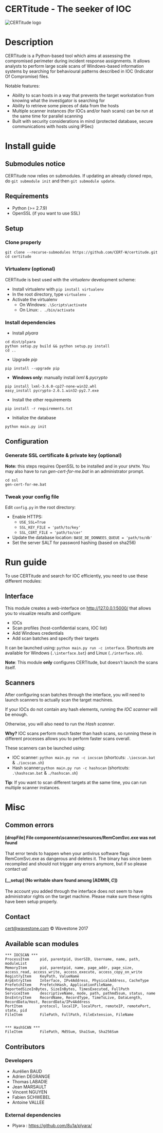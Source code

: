 CERTitude - The seeker of IOC
=============
![CERTitude logo](https://s3.postimg.org/a9wtwdftv/test-logo-certitude-white-bg-75p.png)
# Description

CERTitude is a Python-based tool which aims at assessing the compromised perimeter during incident response assignments.
It allows analysts to perform large scale scans of Windows-based information systems by searching for behavioural patterns described in IOC (Indicator Of Compromise) files.

Notable features:
* Ability to scan hosts in a way that prevents the target workstation from knowing what the investigator is searching for
* Ability to retrieve some pieces of data from the hosts
* Multiple scanner instances (for IOCs and/or hash scans) can be run at the same time for parallel scanning
* Built with security considerations in mind (protected database, secure communications with hosts using IPSec)

# Install guide

## Submodules notice

CERTitude now relies on submodules. If updating an already cloned repo, do `git submodule init` and then `git submodule update`.

## Requirements

- Python (>= 2.7.9)
- OpenSSL (if you want to use SSL)


## Setup
### Clone properly
```
git clone --recurse-submodules https://github.com/CERT-W/certitude.git
cd certitude
```

### Virtualenv (optional)
CERTitude is best used with the *virtualenv* development scheme:
- Install virtualenv with `pip install virtualenv`
- In the root directory, type `virtualenv .`
- Activate the virtualenv
  - On Windows: `.\Scripts\activate`
  - On Linux: `. ./bin/activate`

### Install dependencies
* Install *plyara*
```
cd dist/plyara
python setup.py build && python setup.py install
cd ..
```
* Upgrade *pip*
```
pip install --upgrade pip
```
* **Windows only**: manually install *lxml* & *pycrypto*
```
pip install lxml-3.6.0-cp27-none-win32.whl
easy_install pycrypto-2.6.1.win32-py2.7.exe
```
* Install the other requirements
```
pip install -r requirements.txt
```
* Initialize the database
```
python main.py init
```

## Configuration
### Generate SSL certificate & private key (optional)

**Note:** this steps requires OpenSSL to be installed and in your `$PATH`. 
You may also have to run *gen-cert-for-me.bat* in an administrator prompt.

```batch
cd ssl
gen-cert-for-me.bat
```


### Tweak your config file

Edit `config.py` in the root directory:
- Enable HTTPS:
    - `USE_SSL=True`
    - `SSL_KEY_FILE = 'path/to/key'`
    - `SSL_CERT_FILE = 'path/to/cer'`
- Update the database location: `BASE_DE_DONNEES_QUEUE = 'path/to/db'`
- Set the server SALT for password hashing (based on sha256)


# Run guide

To use CERTitude and search for IOC efficiently, you need to use these different modules:

## Interface
This module creates a web-interface on <http://127.0.0.1:5000/> that allows you to visualize results and configure:
- IOCs
- Scan profiles (host-confidential scans, IOC list)
- Add Windows credentials
- Add scan batches and specify their targets

It can be launched using: `python main.py run -c interface`. Shortcuts are available for Windows (`.\interface.bat`) and Linux (`./interface.sh`).

**Note**: This module **only** configures CERTitude, but doesn't launch the scans itself.

## Scanners
After configuring scan batches through the interface, you will need to launch scanners to actually scan the target machines.

If your IOCs do not contain any hash elements, running the *IOC scanner* will be enough.

Otherwise, you will also need to run the *Hash scanner*.

**Why?** IOC scans perform much faster than hash scans, so running these in different processes allows you to perform faster scans overall. 

These scanners can be launched using:
- IOC scanner: `python main.py run -c iocscan` (shortcuts: `.\iocscan.bat` & `./iocscan.sh`)
- Hash scanner:`python main.py run -c hashscan` (shortcuts: `.\hashscan.bat` & `./hashscan.sh`)

**Tip**: If you want to scan different targets at the same time, you can run multiple scanner instances.

# Misc
## Common errors
#### \[dropFile] File components\scanner/resources/RemComSvc.exe was not found
That error tends to happen when your antivirus software flags RemComSvc.exe as dangerous and deletes it.
The binary has since been recompiled and should not trigger any errors anymore, but if so please contact us!

#### \[__setup]  (No writable share found among \[ADMIN$, C$])
The account you added through the interface does not seem to have administrator rights on the target machine.
Please make sure these rights have been setup properly.

## Contact

cert@wavestone.com
&copy; Wavestone 2017


## Available scan modules

```
*** IOCSCAN ***
ProcessItem     pid, parentpid, UserSID, Username, name, path, moduleList
MemoryItem      pid, parentpid, name, page_addr, page_size, access_read, access_write, access_execute, access_copy_on_write
RegistryItem    KeyPath, ValueName
ArpEntryItem    Interface, IPv4Address, PhysicalAddress, CacheType
PrefetchItem    PrefetchHash, ApplicationFileName, ReportedSizeInBytes, SizeInBytes, TimesExecuted, FullPath
ServiceItem     descriptiveName, mode, path, pathmd5sum, status, name
DnsEntryItem    RecordName, RecordType, TimeToLive, DataLength, RecordData/Host, RecordData/IPv4Address
PortItem        protocol, localIP, localPort, remoteIP, remotePort, state, pid
FileItem        FilePath, FullPath, FileExtension, FileName


*** HashSCAN ***
FileItem        FilePath, Md5Sum, Sha1Sum, Sha256Sum
```

## Contributors

### Developers 

- Aurélien BAUD
- Adrien DEGRANGE
- Thomas LABADIE
- Jean MARSAULT
- Vincent NGUYEN
- Fabien SCHWEBEL
- Antoine VALLEE


### External dependencies

- Plyara : https://github.com/8u1a/plyara/
